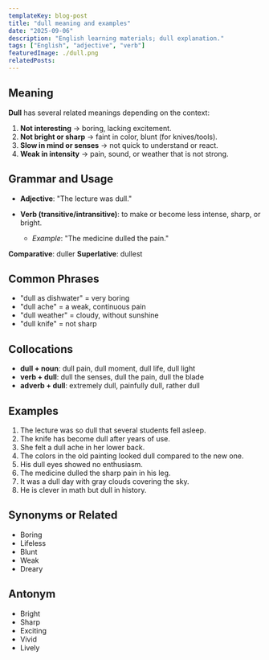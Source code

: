 ```yaml
---
templateKey: blog-post
title: "dull meaning and examples"
date: "2025-09-06"
description: "English learning materials; dull explanation."
tags: ["English", "adjective", "verb"]
featuredImage: ./dull.png
relatedPosts:
---
```


## Meaning

**Dull** has several related meanings depending on the context:

1. **Not interesting** → boring, lacking excitement.
2. **Not bright or sharp** → faint in color, blunt (for knives/tools).
3. **Slow in mind or senses** → not quick to understand or react.
4. **Weak in intensity** → pain, sound, or weather that is not strong.

## Grammar and Usage

- **Adjective**: "The lecture was dull."
- **Verb (transitive/intransitive)**: to make or become less intense, sharp, or bright.

  - _Example_: "The medicine dulled the pain."

**Comparative**: duller
**Superlative**: dullest

## Common Phrases

- "dull as dishwater" = very boring
- "dull ache" = a weak, continuous pain
- "dull weather" = cloudy, without sunshine
- "dull knife" = not sharp

## Collocations

- **dull + noun**: dull pain, dull moment, dull life, dull light
- **verb + dull**: dull the senses, dull the pain, dull the blade
- **adverb + dull**: extremely dull, painfully dull, rather dull

## Examples

1. The lecture was so dull that several students fell asleep.
2. The knife has become dull after years of use.
3. She felt a dull ache in her lower back.
4. The colors in the old painting looked dull compared to the new one.
5. His dull eyes showed no enthusiasm.
6. The medicine dulled the sharp pain in his leg.
7. It was a dull day with gray clouds covering the sky.
8. He is clever in math but dull in history.

## Synonyms or Related

- Boring
- Lifeless
- Blunt
- Weak
- Dreary

## Antonym

- Bright
- Sharp
- Exciting
- Vivid
- Lively
